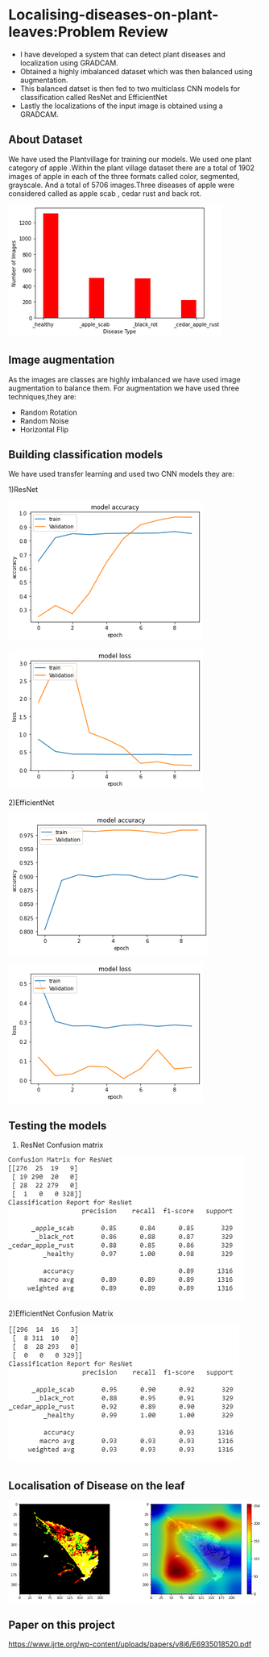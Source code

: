 # Localising-diseases-on-plant-leaves:Problem Review
* I have developed a system that can detect plant diseases and localization using GRADCAM.
* Obtained a highly imbalanced dataset which was then balanced using augmentation.
* This balanced datset is then fed to two multiclass CNN models for classification called ResNet and EfficientNet
* Lastly the localizations of the input image is obtained using a GRADCAM.
## About Dataset
We have used the Plantvillage for training our models. We used one plant category of apple .Within the plant village dataset there are a total of 1902 images of apple in each of the three formats called color, segmented, grayscale. And a total of 5706 images.Three diseases of apple were considered called as apple scab , cedar rust and back rot.

![alt text](https://github.com/nins15/Localising-diseases-on-plant-leaves/blob/master/imagedistribution.png "distribution")
## Image augmentation
As the images are classes are highly imbalanced we have used image augmentation to balance them. For augmentation we have used three techniques,they are:
* Random Rotation
* Random Noise
* Horizontal Flip
## Building classification models

We have used transfer learning and used two CNN models they are:

1)ResNet

![alt text](https://github.com/nins15/Localising-diseases-on-plant-leaves/blob/master/Resnetaccuracy.png "resnetacc")

![alt text](https://github.com/nins15/Localising-diseases-on-plant-leaves/blob/master/Resnetloss.png "resnetloss")


2)EfficientNet

![alt text](https://github.com/nins15/Localising-diseases-on-plant-leaves/blob/master/Efficientnetaccuracy.png "efficientnetacc")

![alt text](https://github.com/nins15/Localising-diseases-on-plant-leaves/blob/master/Efficientnetloss.png "efficientnetloss")

## Testing the models

1) ResNet Confusion matrix

![alt text](https://github.com/nins15/Localising-diseases-on-plant-leaves/blob/master/ResNetconfusion.png "resnetconfusion")

2)EfficientNet Confusion Matrix

![alt text](https://github.com/nins15/Localising-diseases-on-plant-leaves/blob/master/Efficientnetconfusion.png "efficientnetconfusion")

## Localisation of Disease on the leaf

![alt text](https://github.com/nins15/Localising-diseases-on-plant-leaves/blob/master/finalresult.png "results")

## Paper on this project

https://www.ijrte.org/wp-content/uploads/papers/v8i6/E6935018520.pdf
